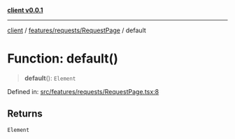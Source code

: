 [**client v0.0.1**](../../../../README.md)

***

[client](../../../../README.md) / [features/requests/RequestPage](../README.md) / default

# Function: default()

> **default**(): `Element`

Defined in: [src/features/requests/RequestPage.tsx:8](https://github.com/petelc/WMS/blob/0ba5e61a5ede3de744df1a5839724fa19a2a534f/client/src/features/requests/RequestPage.tsx#L8)

## Returns

`Element`
